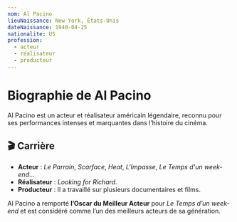 ```yaml
---
nom: Al Pacino
lieuNaissance: New York, États-Unis
dateNaissance: 1940-04-25
nationalite: US
profession:
  - acteur
  - réalisateur
  - producteur
---
```


# Biographie de Al Pacino

Al Pacino est un acteur et réalisateur américain légendaire, reconnu pour ses performances intenses et marquantes dans l’histoire du cinéma.

## 🎬 Carrière

- **Acteur** : *Le Parrain*, *Scarface*, *Heat*, *L'Impasse*, *Le Temps d'un week-end*...
- **Réalisateur** : *Looking for Richard*.
- **Producteur** : Il a travaillé sur plusieurs documentaires et films.

Al Pacino a remporté **l’Oscar du Meilleur Acteur** pour *Le Temps d’un week-end* et est considéré comme l’un des meilleurs acteurs de sa génération.
